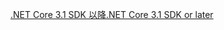 [<span data-ttu-id="cd56a-101">.NET Core 3.1 SDK 以降</span><span class="sxs-lookup"><span data-stu-id="cd56a-101">.NET Core 3.1 SDK or later</span></span>](https://dotnet.microsoft.com/download/dotnet-core/3.1)
